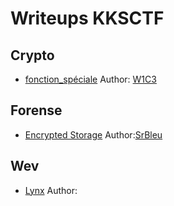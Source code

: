 
# Writeups KKSCTF

## Crypto

- [fonction_spéciale](https://github.com/J-W1C3/Writeups/blob/main/2020/KKSCTF/fonction_sp%C3%A9ciale/README.md) Author: [W1C3](https://twitter.com/Josewice7)

## Forense

- [Encrypted Storage](https://github.com/srbleu/Writeups-en-MarkDown/blob/master/CTFTasks/2k20/kks/Forensic.md) Author:[SrBleu](https://twitter.com/srbleu)

## Wev

- [Lynx]() Author:[]()
